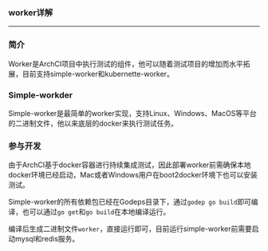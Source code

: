 ### worker详解

---

### 简介

Worker是ArchCI项目中执行测试的组件，他可以随着测试项目的增加而水平拓展，目前支持simple-worker和kubernette-worker。

### Simple-workder

Simple-worker是最简单的worker实现，支持Linux、Windows、MacOS等平台的二进制文件，他以来底层的docker来执行测试任务。

### 参与开发

由于ArchCI基于docker容器进行持续集成测试，因此部署worker前需确保本地docker环境已经启动，Mac或者Windows用户在boot2docker环境下也可以安装测试。

Simple-worker的所有依赖包已经在Godeps目录下，通过`godep go build`即可编译，也可以通过`go get`和`go build`在本地编译运行。

编译后生成二进制文件`worker`，直接运行即可，目前运行simple-worker前需要启动mysql和redis服务。
